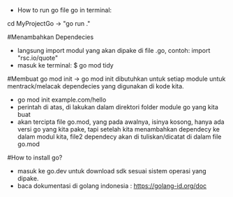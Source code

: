 
- How to run go file go in terminal:

cd MyProjectGo -> "go run ."

#Menambahkan Dependecies
- langsung import modul yang akan dipake di file .go, contoh: import "rsc.io/quote"
- masuk ke terminal: $ go mod tidy

#Membuat go mod init -> go mod init dibutuhkan untuk setiap module untuk mentrack/melacak dependecies yang digunakan di kode kita.
- go mod init example.com/hello
- perintah di atas, di lakukan dalam direktori folder module go yang kita buat
- akan tercipta file go.mod, yang pada awalnya, isinya kosong, hanya ada versi go yang kita pake, tapi setelah kita menambahkan dependecy ke dalam modul kita, file2 dependecy akan di tuliskan/dicatat di dalam file go.mod

#How to install go?
- masuk ke go.dev untuk download sdk sesuai sistem operasi yang dipake.
- baca dokumentasi di golang indonesia : https://golang-id.org/doc
